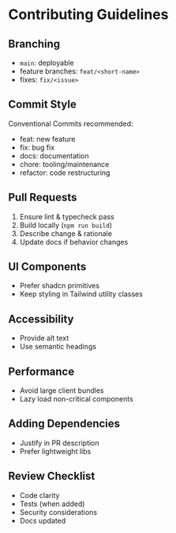 # Contributing Guidelines

## Branching

- `main`: deployable
- feature branches: `feat/<short-name>`
- fixes: `fix/<issue>`

## Commit Style

Conventional Commits recommended:

- feat: new feature
- fix: bug fix
- docs: documentation
- chore: tooling/maintenance
- refactor: code restructuring

## Pull Requests

1. Ensure lint & typecheck pass
2. Build locally (`npm run build`)
3. Describe change & rationale
4. Update docs if behavior changes

## UI Components

- Prefer shadcn primitives
- Keep styling in Tailwind utility classes

## Accessibility

- Provide alt text
- Use semantic headings

## Performance

- Avoid large client bundles
- Lazy load non-critical components

## Adding Dependencies

- Justify in PR description
- Prefer lightweight libs

## Review Checklist

- Code clarity
- Tests (when added)
- Security considerations
- Docs updated
